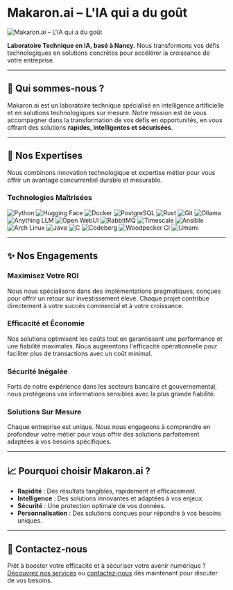 # Makaron.ai – L'IA qui a du goût

![Makaron.ai – L'IA qui a du goût](http://makaron.ai/images/glow-bottom.svg)

**Laboratoire Technique en IA, basé à Nancy.**
Nous transformons vos défis technologiques en solutions concrètes pour accélérer la croissance de votre entreprise.

---

## 🚀 Qui sommes-nous ?

Makaron.ai est un laboratoire technique spécialisé en intelligence artificielle et en solutions technologiques sur mesure. Notre mission est de vous accompagner dans la transformation de vos défis en opportunités, en vous offrant des solutions **rapides, intelligentes et sécurisées**.

---

## 🔧 Nos Expertises

Nous combinons innovation technologique et expertise métier pour vous offrir un avantage concurrentiel durable et mesurable.

### Technologies Maîtrisées
![Python](http://makaron.ai/technologies/python.svg)
![Hugging Face](http://makaron.ai/technologies/hugging-face.svg)
![Docker](http://makaron.ai/technologies/docker-moby.svg)
![PostgreSQL](http://makaron.ai/technologies/postgresql.svg)
![Rust](http://makaron.ai/technologies/rust.svg)
![Git](http://makaron.ai/technologies/git.svg)
![Ollama](http://makaron.ai/technologies/ollama.svg)
![Anything LLM](http://makaron.ai/technologies/anything-llm.svg)
![Open WebUI](http://makaron.ai/technologies/open-webui.svg)
![RabbitMQ](http://makaron.ai/technologies/rabbitmq.svg)
![Timescale](http://makaron.ai/technologies/timescale.svg)
![Ansible](http://makaron.ai/technologies/ansible.svg)
![Arch Linux](http://makaron.ai/technologies/arch-linux.svg)
![Java](http://makaron.ai/technologies/java.svg)
![C](http://makaron.ai/technologies/c.svg)
![Codeberg](http://makaron.ai/technologies/codeberg.svg)
![Woodpecker CI](http://makaron.ai/technologies/woodpecker-ci.svg)
![Umami](http://makaron.ai/technologies/umami.svg)

---

## ✨ Nos Engagements

### **Maximisez Votre ROI**
Nous nous spécialisons dans des implémentations pragmatiques, conçues pour offrir un retour sur investissement élevé. Chaque projet contribue directement à votre succès commercial et à votre croissance.

### **Efficacité et Économie**
Nos solutions optimisent les coûts tout en garantissant une performance et une fiabilité maximales. Nous augmentons l'efficacité opérationnelle pour faciliter plus de transactions avec un coût minimal.

### **Sécurité Inégalée**
Forts de notre expérience dans les secteurs bancaire et gouvernemental, nous protégeons vos informations sensibles avec la plus grande fiabilité.

### **Solutions Sur Mesure**
Chaque entreprise est unique. Nous nous engageons à comprendre en profondeur votre métier pour vous offrir des solutions parfaitement adaptées à vos besoins spécifiques.

---

## 📈 Pourquoi choisir Makaron.ai ?

- **Rapidité** : Des résultats tangibles, rapidement et efficacement.
- **Intelligence** : Des solutions innovantes et adaptées à vos enjeux.
- **Sécurité** : Une protection optimale de vos données.
- **Personnalisation** : Des solutions conçues pour répondre à vos besoins uniques.

---

## 📩 Contactez-nous

Prêt à booster votre efficacité et à sécuriser votre avenir numérique ?
[Découvrez nos services](http://makaron.ai/services) ou [contactez-nous](http://makaron.ai/contact) dès maintenant pour discuter de vos besoins.
